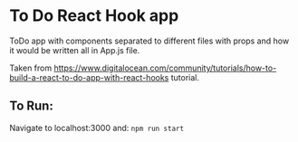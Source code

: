 # To Do React Hook app

ToDo app with components separated to different files with props and how it would be written all in App.js file.

Taken from https://www.digitalocean.com/community/tutorials/how-to-build-a-react-to-do-app-with-react-hooks tutorial.

## To Run:
Navigate to localhost:3000 and:
```npm run start```
